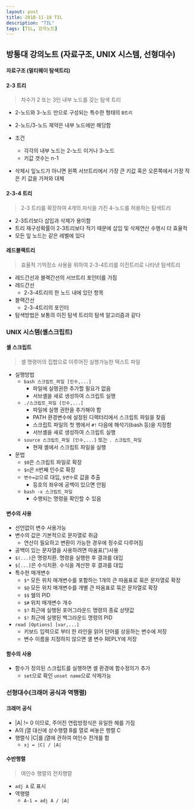 ```yaml
---
layout: post
title: 2018-11-19 TIL
description: "TIL"
tags: [TIL, 강의노트]
---
```


## 방통대 강의노트 (자료구조, UNIX 시스템, 선형대수)

#### 자료구조 (멀티웨이 탐색트리)

#### 2-3 트리

> 차수가 2 또는 3인 내부 노드를 갖는 탐색 트리

- 2-노드와 3-노드 만으로 구성되는 특수한 형태의 `B트리`
- 2-노드/3-노드 제약은 내부 노드에만 해당함

- 조건
  - 각각의 내부 노드는 2-노드 이거나 3-노드
  - 키값 갯수는 n-1
- 삭제시 잎노드가 아니면 왼쪽 서브트리에서 가장 큰 키값 혹은 오른쪽에서 가장 작은 키 값을 가져와 대체

#### 2-3-4 트리

> 2-3 트리를 확장하여 4개의 자식을 가진 4-노드를 허용하는 탐색트리

- 2-3트리보다 삽입과 삭제가 용이함
- 트리 재구성확률이 2-3트리보다 적기 때문에 삽입 및 삭제연산 수행시 더 효율적
- 모든 잎 노드는 같은 레벨에 있다

#### 레드블랙트리

> 효율적 기억장소 사용을 위하여 2-3-4트리를 이진트리로 나타낸 탐색트리

- 레드간선과 블랙간선의 서브트리 포인터를 가짐
- 레드간선
  - 2-3-4트리의 한 노드 내에 있던 항목
- 블랙간선
  - 2-3-4트리의 포인터
- 탐색방법은 보통의 이진 탐색 트리의 탐색 알고리즘과 같다

### UNIX 시스템(셸스크립트)

#### 셸 스크립트

> 셸 명령어의 집합으로 이루어진 실행가능한 텍스트 파일

- 실행방법
  - `bash 스크립트_파일 [인수,...]`
    - 파일에 실행권한 추가할 필요가 없음
    - 서브셸을 새로 생성하여 스크립트 실행
  - `./스크립트_파일 [인수,...]`
    - 파일에 실행 권한을 추가해야 함
    - PATH 환경변수에 설정된 디렉터리에서 스크립트 파일을 찾음
    - 스크립트 파일의 첫 행에서 `#!` 다음에 해석기(bash 등)을 지정함
    - 서브셸을 새로 생성하여 스크립트 실행
  - `source 스크립트_파일 [인수,...]` 또는 `. 스크립트_파일`
    - 현재 셸에서 스크립트 파일을 실행
- 문법
  - `$0`은 스크립트 파일로 확장
  - `$n`은 n번째 인수로 확장
  - `변수=값`으로 대입, `$변수`로 값을 추출
    - 등호의 좌우에 공백이 있으면 안됨
  - `bash -x 스크립트_파일`
    - 수행되는 명령을 확인할 수 있음

#### 변수의 사용

- 선언없이 변수 사용가능
- 변수의 값은 기본적으로 문자열로 취급
  - 연산이 필요하고 변환이 가능한 경우에 정수로 다루어짐
- 공백이 있는 문자열을 사용하려면 따옴표(")사용
- `$(...)`은 명령치환. 명령을 실행한 후 결과를 대입
- `$[...]`은 수식치환. 수식을 계산한 후 결과를 대입
- 특수한 매개변수
  - `$*` 모든 위치 매개변수를 포함하는 1개의 큰 따옴표로 묶은 문자열로 확장
  - `$@` 모든 위치 매개변수를 개별 큰 따옴표로 묶은 문자열로 확장
  - `$$` 쉘의 PID
  - `$#` 위치 매개변수 개수
  - `$?` 최근에 실행된 포어그라운드 명령의 종료 상탯값
  - `$!` 최근에 실행된 백그라운드 명령의 PID
- `read [Options] [var,...]`
  - 키보드 입력으로 부터 한 라인을 읽어 단어를 상응하는 변수에 저장
  - 변수 이름을 지정하지 않으면 셸 변수 REPLY에 저장

#### 함수의 사용

- 함수가 정의된 스크립트를 실행하면 셸 환경에 함수정의가 추가
  - `set`으로 확인 `unset name`으로 삭제가능

### 선형대수(크래머 공식과 역행렬)

#### 크래머 공식

- |A| != 0 이므로, 주어진 연립방정식은 유일한 해를 가짐
- A의 j열 대신에 상수행렬 B를 열로 써놓은 행렬 C
- 행렬식 |C|를 j열에 관하여 여인수 전개를 함
  - `xj = |C| / |A|`

#### 수반행렬

> 여인수 행렬의 전치행렬

- `adj A` 로 표시
- 역행렬
  - `A-1 = adj A / |A|`
